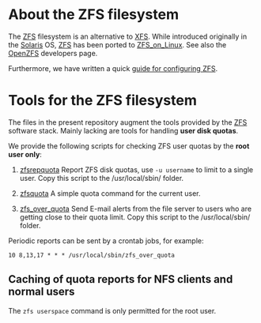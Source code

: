 About the ZFS filesystem
=============================

The [ZFS][1] filesystem is an alternative to [XFS][5].
While introduced originally in the [Solaris][4] OS,
[ZFS][1] has been ported to [ZFS_on_Linux][2].
See also the [OpenZFS][3] developers page.

Furthermore, we have written a quick [guide for configuring ZFS][6].

[1]: https://en.wikipedia.org/wiki/ZFS
[2]: https://zfsonlinux.org/
[3]: https://openzfs.org/wiki/Main_Page
[4]: https://en.wikipedia.org/wiki/Oracle_Solaris
[5]: https://en.wikipedia.org/wiki/XFS
[6]: https://wiki.fysik.dtu.dk/ITwiki/ZFS_filesystems/

Tools for the ZFS filesystem
=============================

The files in the present repository augment the tools provided by the
[ZFS][1] software stack.
Mainly lacking are tools for handling **user disk quotas**.

We provide the following scripts for checking ZFS user quotas by the **root user only**:

1. [zfsrepquota](zfsrepquota) Report ZFS disk quotas,
   use ``-u username`` to limit to a single user.
   Copy this script to the /usr/local/sbin/ folder.

2. [zfsquota](zfsquota) A simple quota command for the current user.

3. [zfs_over_quota](zfs_over_quota) Send E-mail alerts from the file server to users who are getting close to their quota limit.
   Copy this script to the /usr/local/sbin/ folder.

Periodic reports can be sent by a crontab jobs, for example:

```
10 8,13,17 * * * /usr/local/sbin/zfs_over_quota
```

Caching of quota reports for NFS clients and normal users
----------------------------------------------------------

The ``zfs userspace`` command is only permitted for the root user.
